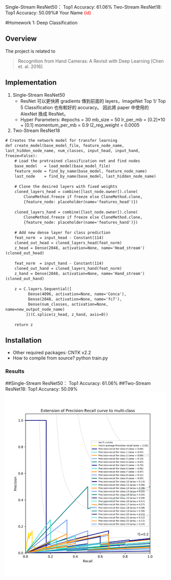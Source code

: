  Single-Stream ResNet50：  Top1 Accuracy: 61.06%
Two-Stream ResNet18:  Top1 Accuracy: 50.09%# Your Name <span style="color:red">(id)</span>

#Homework 1: Deep Classification

## Overview
The project is related to 
> Recognition from Hand Cameras: A Revisit with Deep Learning [Chen et. al. 2016]


## Implementation
1. Single-Stream ResNet50
	* ResNet 可以更快將 gradients 傳到前面的 layers，ImageNet Top 1/ Top 5 Classification 也有較好的 accuracy。 因此將 paper 中使用的 AlexNet 換成 ResNet。
	* Hyper Parameters:
#epochs = 30
mb_size = 50
lr_per_mb = [0.2]*10 + [0.1]
momentum_per_mb = 0.9
l2_reg_weight = 0.0005
2. Two-Stream ResNet18

```
# Creates the network model for transfer learning
def create_model(base_model_file, feature_node_name, last_hidden_node_name, num_classes, input_head, input_hand, freeze=False):
    # Load the pretrained classification net and find nodes
    base_model   = load_model(base_model_file)
    feature_node = find_by_name(base_model, feature_node_name)
    last_node    = find_by_name(base_model, last_hidden_node_name)

    # Clone the desired layers with fixed weights
    cloned_layers_head = combine([last_node.owner]).clone(
        CloneMethod.freeze if freeze else CloneMethod.clone,
        {feature_node: placeholder(name='features_head')})

    cloned_layers_hand = combine([last_node.owner]).clone(
        CloneMethod.freeze if freeze else CloneMethod.clone,
        {feature_node: placeholder(name='features_hand')})

    # Add new dense layer for class prediction
    feat_norm  = input_head - Constant(114)
    cloned_out_head = cloned_layers_head(feat_norm)
    z_head = Dense(2048, activation=None, name='Head_stream') (cloned_out_head)

    feat_norm  = input_hand - Constant(114)
    cloned_out_hand = cloned_layers_hand(feat_norm)
    z_hand = Dense(2048, activation=None, name='Hand_stream') (cloned_out_hand)

    z = C.layers.Sequential([
          Dense(4096, activation=None, name='Conca'),
          Dense(2048, activation=None, name='fc7'),
          Dense(num_classes, activation=None, name=new_output_node_name)
         ])(C.splice(z_head, z_hand, axis=0))

    return z
```

## Installation
* Other required packages: CNTK v2.2
* How to compile from source? python train.py

### Results
##Single-Stream ResNet50：  Top1 Accuracy: 61.06%
##Two-Stream ResNet18:  Top1 Accuracy: 50.09%
<img src="./../pr.png"/>


